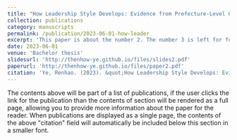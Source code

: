 ```yaml
---
title: "How Leadership Style Develops: Evidence from Prefecture-Level Government Work Report in China"
collection: publications
category: manuscripts
permalink: /publication/2023-06-01-how-leader
excerpt: 'This paper is about the number 2. The number 3 is left for future work.'
date: 2023-06-01
venue: 'Bachelor thesis'
slidesurl: 'http://thenhow-ye.github.io/files/slides2.pdf'
paperurl: 'http://thenhow-ye.github.io/files/paper2.pdf'
citation: 'Ye, Renhao. (2023). &quot;How Leadership Style Develops: Evidence from Prefecture-Level Government Work Report in China.&quot; <i>Peking University Bachelor Thesis</i>.'
---
```


The contents above will be part of a list of publications, if the user clicks the link for the publication than the contents of section will be rendered as a full page, allowing you to provide more information about the paper for the reader. When publications are displayed as a single page, the contents of the above "citation" field will automatically be included below this section in a smaller font.
